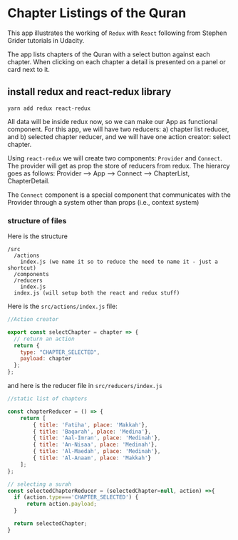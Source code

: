 # Chapter Listings of the Quran

This app illustrates the working of `Redux` with `React` following from Stephen Grider tutorials in Udacity.

The app lists chapters of the Quran with a select button against each chapter. When clicking on each chapter a detail is presented on a panel or card next to it.

## install redux and react-redux library

```
yarn add redux react-redux
```

All data will be inside redux now, so we can make our App as functional component. For this app, we will have two reducers: a) chapter list reducer, and b) selected chapter reducer, and we will have one action creator: select chapter.

Using `react-redux` we will create two components: `Provider` and `Connect`. The provider will get as prop the store of reducers from redux. The hierarcy goes as follows: Provider --> App --> Connect --> ChapterList, ChapterDetail.

The `Connect` component is a special component that communicates with the Provider through a system other than props (i.e., context system)

### structure of files

Here is the structure

```
/src
  /actions
    index.js (we name it so to reduce the need to name it - just a shortcut)
  /components
  /reducers
    index.js
  index.js (will setup both the react and redux stuff)
```

Here is the `src/actions/index.js` file:

```javascript
//Action creator

export const selectChapter = chapter => {
  // return an action
  return {
    type: "CHAPTER_SELECTED",
    payload: chapter
  };
};
```
and here is the reducer file in `src/reducers/index.js`

```javascript
//static list of chapters

const chapterReducer = () => {
    return [
        { title: 'Fatiha', place: 'Makkah'},
        { title: 'Baqarah', place: 'Medina'},
        { title: 'Aal-Imran', place: 'Medinah'},
        { title: 'An-Nisaa', place: 'Medinah'},
        { title: 'Al-Maedah', place: 'Medinah'},
        { title: 'Al-Anaam', place: 'Makkah'}
    ];
};

// selecting a surah
const selectedChapterReducer = (selectedChapter=null, action) =>{
  if (action.type==='CHAPTER_SELECTED') {
      return action.payload;
  }

  return selectedChapter;
}
```